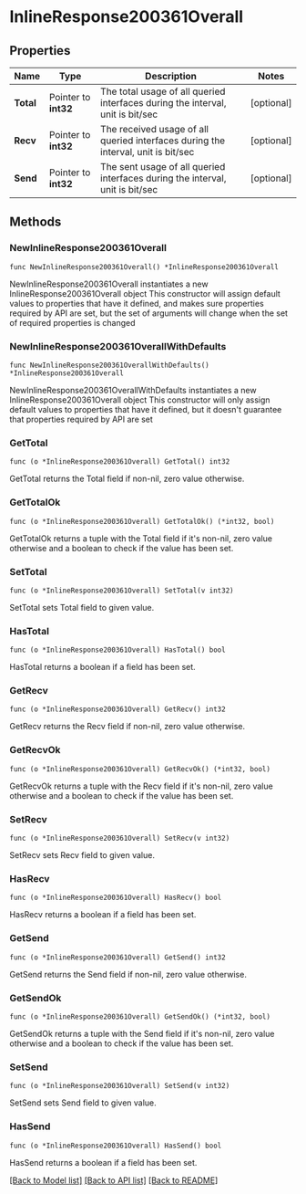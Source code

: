 # InlineResponse200361Overall

## Properties

Name | Type | Description | Notes
------------ | ------------- | ------------- | -------------
**Total** | Pointer to **int32** | The total usage of all queried interfaces during the interval, unit is bit/sec | [optional] 
**Recv** | Pointer to **int32** | The received usage of all queried interfaces during the interval, unit is bit/sec | [optional] 
**Send** | Pointer to **int32** | The sent usage of all queried interfaces during the interval, unit is bit/sec | [optional] 

## Methods

### NewInlineResponse200361Overall

`func NewInlineResponse200361Overall() *InlineResponse200361Overall`

NewInlineResponse200361Overall instantiates a new InlineResponse200361Overall object
This constructor will assign default values to properties that have it defined,
and makes sure properties required by API are set, but the set of arguments
will change when the set of required properties is changed

### NewInlineResponse200361OverallWithDefaults

`func NewInlineResponse200361OverallWithDefaults() *InlineResponse200361Overall`

NewInlineResponse200361OverallWithDefaults instantiates a new InlineResponse200361Overall object
This constructor will only assign default values to properties that have it defined,
but it doesn't guarantee that properties required by API are set

### GetTotal

`func (o *InlineResponse200361Overall) GetTotal() int32`

GetTotal returns the Total field if non-nil, zero value otherwise.

### GetTotalOk

`func (o *InlineResponse200361Overall) GetTotalOk() (*int32, bool)`

GetTotalOk returns a tuple with the Total field if it's non-nil, zero value otherwise
and a boolean to check if the value has been set.

### SetTotal

`func (o *InlineResponse200361Overall) SetTotal(v int32)`

SetTotal sets Total field to given value.

### HasTotal

`func (o *InlineResponse200361Overall) HasTotal() bool`

HasTotal returns a boolean if a field has been set.

### GetRecv

`func (o *InlineResponse200361Overall) GetRecv() int32`

GetRecv returns the Recv field if non-nil, zero value otherwise.

### GetRecvOk

`func (o *InlineResponse200361Overall) GetRecvOk() (*int32, bool)`

GetRecvOk returns a tuple with the Recv field if it's non-nil, zero value otherwise
and a boolean to check if the value has been set.

### SetRecv

`func (o *InlineResponse200361Overall) SetRecv(v int32)`

SetRecv sets Recv field to given value.

### HasRecv

`func (o *InlineResponse200361Overall) HasRecv() bool`

HasRecv returns a boolean if a field has been set.

### GetSend

`func (o *InlineResponse200361Overall) GetSend() int32`

GetSend returns the Send field if non-nil, zero value otherwise.

### GetSendOk

`func (o *InlineResponse200361Overall) GetSendOk() (*int32, bool)`

GetSendOk returns a tuple with the Send field if it's non-nil, zero value otherwise
and a boolean to check if the value has been set.

### SetSend

`func (o *InlineResponse200361Overall) SetSend(v int32)`

SetSend sets Send field to given value.

### HasSend

`func (o *InlineResponse200361Overall) HasSend() bool`

HasSend returns a boolean if a field has been set.


[[Back to Model list]](../README.md#documentation-for-models) [[Back to API list]](../README.md#documentation-for-api-endpoints) [[Back to README]](../README.md)


